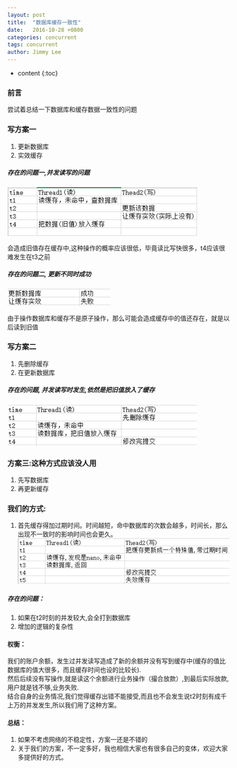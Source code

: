 ```yaml
---
layout: post
title:  "数据库缓存一致性"
date:   2016-10-28 +0800
categories: concurrent
tags: concurrent
author: Jimmy Lee
---
```


* content
{:toc}

### 前言
尝试着总结一下数据库和缓存数据一致性的问题  


### 写方案一
1. 更新数据库
2. 实效缓存


##### 存在的问题一,并发读写的问题  
![](images/cache-solution-1.png)


会造成旧值存在缓存中,这种操作的概率应该很低，毕竟读比写快很多，t4应该很难发生在t3之前


##### 存在的问题二, 更新不同时成功  
![](images/cache-solution-1.1.png)  

由于操作数据库和缓存不是原子操作，那么可能会造成缓存中的值还存在，就是以后读到旧值


### 写方案二
1. 先删除缓存
2. 在更新数据库


##### 存在的问题, 并发读写时发生,依然是把旧值放入了缓存
![](images/cache-solution-2.png) 


### 方案三:这种方式应该没人用
1. 先写数据库
2. 再更新缓存


### 我们的方式:
1. 首先缓存得加过期时间。时间越短，命中数据库的次数会越多，时间长，那么出现不一致时的影响时间也会更久。
![](images/cache-solution-3.png) 


##### 存在的问题：
1. 如果在t2时刻的并发较大,会全打到数据库
2. 增加的逻辑的复杂性


#### 权衡：
我们的账户余额，发生过并发读写造成了新的余额并没有写到缓存中(缓存的值比数据库的值大很多，而且缓存时间也设的比较长).  
然后后续没有写操作,就是读这个余额进行业务操作（撮合放款）,到最后实际放款,用户就是钱不够,业务失败.  
结合自身的业务情况,我们觉得缓存出错不能接受,而且也不会发生说t2时刻有成千上万的并发发生,所以我们用了这种方案。  

#### 总结：
1. 如果不考虑网络的不稳定性，方案一还是不错的
2. 关于我们的方案，不一定多好，我也相信大家也有很多自己的变体，欢迎大家多提供好的方式。

